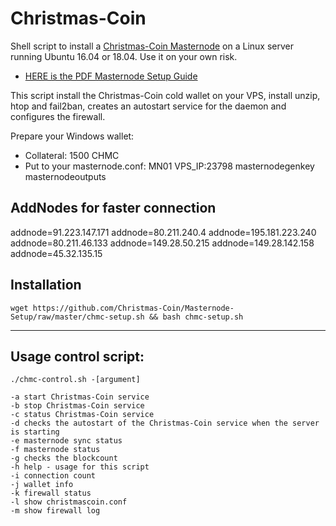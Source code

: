 # Christmas-Coin

Shell script to install a [Christmas-Coin Masternode](https://christmas-coin.net/) on a Linux server running Ubuntu 16.04 or 18.04. Use it on your own risk.

+ [HERE is the PDF Masternode Setup Guide](https://github.com/Christmas-Coin/Masternode-Setup/releases/download/1.0.0/Masternode-Setup-Guide.pdf)

This script install the Christmas-Coin cold wallet on your VPS, install unzip, htop and fail2ban, creates an autostart service for the daemon and configures the firewall.

Prepare your Windows wallet:

- Collateral: 1500 CHMC
- Put to your masternode.conf: MN01 VPS_IP:23798 masternodegenkey masternodeoutputs

## AddNodes for faster connection

addnode=91.223.147.171
addnode=80.211.240.4
addnode=195.181.223.240
addnode=80.211.46.133
addnode=149.28.50.215
addnode=149.28.142.158
addnode=45.32.135.15

## Installation
```
wget https://github.com/Christmas-Coin/Masternode-Setup/raw/master/chmc-setup.sh && bash chmc-setup.sh
```
---
## Usage control script:

```
./chmc-control.sh -[argument]

-a start Christmas-Coin service
-b stop Christmas-Coin service
-c status Christmas-Coin service
-d checks the autostart of the Christmas-Coin service when the server is starting
-e masternode sync status
-f masternode status
-g checks the blockcount
-h help - usage for this script
-i connection count
-j wallet info
-k firewall status
-l show christmascoin.conf
-m show firewall log
```
